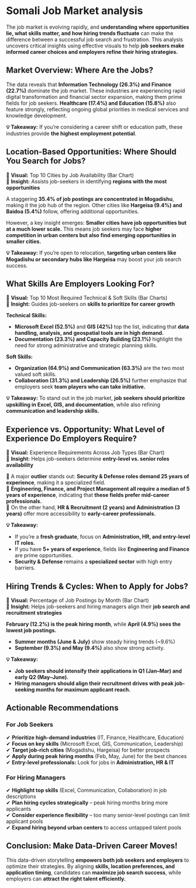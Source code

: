 # Somali Job Market analysis

The job market is evolving rapidly, and **understanding where opportunities lie, what skills matter, and how hiring trends fluctuate** can make the difference between a successful job search and frustration. This analysis uncovers critical insights using effective visuals to help **job seekers make informed career choices and employers refine their hiring strategies.**  


## **Market Overview: Where Are the Jobs?**  

The data reveals that **Information Technology (26.3%) and Finance (22.7%)** dominate the job market. These industries are experiencing rapid digital transformation and financial sector expansion, making them prime fields for job seekers. **Healthcare (17.4%) and Education (15.8%)** also feature strongly, reflecting ongoing global priorities in medical services and knowledge development.  

**💡 Takeaway:** If you’re considering a career shift or education path, these industries provide **the highest employment potential**.  


## **Location-Based Opportunities: Where Should You Search for Jobs?**  
🔹 **Visual:** Top 10 Cities by Job Availability (Bar Chart)  
🔹 **Insight:** Assists job-seekers in identifying **regions with the most opportunities**  

A staggering **35.4% of job postings are concentrated in Mogadishu**, making it the job hub of the region. Other cities like **Hargeisa (9.4%) and Baidoa (5.4%)** follow, offering additional opportunities.  

However, a key insight emerges: **Smaller cities have job opportunities but at a much lower scale.** This means job seekers may face **higher competition in urban centers but also find emerging opportunities in smaller cities.**  

**💡 Takeaway:** If you’re open to relocation, **targeting urban centers like Mogadishu or secondary hubs like Hargeisa** may boost your job search success.  


## **What Skills Are Employers Looking For?**  
🔹 **Visual:** Top 10 Most Required Technical & Soft Skills (Bar Charts)  
🔹 **Insight:** Guides job-seekers on **skills to prioritize for career growth**  

**Technical Skills:**  
- **Microsoft Excel (52.5%)** and **GIS (42%)** top the list, indicating that **data handling, analysis, and geospatial tools are in high demand.**  
- **Documentation (23.3%) and Capacity Building (23.1%)** highlight the need for strong administrative and strategic planning skills.  

**Soft Skills:**  
- **Organization (64.9%) and Communication (63.3%)** are the two most valued soft skills.  
- **Collaboration (31.3%) and Leadership (26.5%)** further emphasize that employers seek **team players who can take initiative.**  

**💡 Takeaway:** To stand out in the job market, **job seekers should prioritize upskilling in Excel, GIS, and documentation**, while also refining **communication and leadership skills.**  


## **Experience vs. Opportunity: What Level of Experience Do Employers Require?**  
🔹 **Visual:** Experience Requirements Across Job Types (Bar Chart)  
🔹 **Insight:** Helps job-seekers determine **entry-level vs. senior roles availability**  

🔹 A major **outlier** stands out: **Security & Defense roles demand 25 years of experience**, making it a specialized field.  
🔹 **Engineering, Finance, and Project Management all require a median of 5 years of experience**, indicating that **these fields prefer mid-career professionals.**  
🔹 On the other hand, **HR & Recruitment (2 years) and Administration (3 years)** offer more accessibility to **early-career professionals.**  

**💡 Takeaway:**  
- If you’re a **fresh graduate**, focus on **Administration, HR, and entry-level IT roles.**  
- If you have **5+ years of experience**, fields like **Engineering and Finance** are prime opportunities.  
- **Security & Defense** remains a **specialized sector** with high entry barriers.  


## **Hiring Trends & Cycles: When to Apply for Jobs?**  
🔹 **Visual:** Percentage of Job Postings by Month (Bar Chart)  
🔹 **Insight:** Helps job-seekers and hiring managers align their **job search and recruitment strategies**  

**February (12.2%) is the peak hiring month**, while **April (4.9%) sees the lowest job postings.**  
- **Summer months (June & July)** show steady hiring trends (~9.6%)  
- **September (9.3%) and May (9.4%)** also show strong activity.  

**💡 Takeaway:**  
- **Job seekers should intensify their applications in Q1 (Jan–Mar) and early Q2 (May–June).**  
- **Hiring managers should align their recruitment drives with peak job-seeking months for maximum applicant reach.**  


## **Actionable Recommendations**  

### **For Job Seekers**  
✔ **Prioritize high-demand industries** (IT, Finance, Healthcare, Education)  
✔ **Focus on key skills** (Microsoft Excel, GIS, Communication, Leadership)  
✔ **Target job-rich cities** (Mogadishu, Hargeisa) for better prospects  
✔ **Apply during peak hiring months** (Feb, May, June) for the best chances  
✔ **Entry-level professionals:** Look for jobs in **Administration, HR & IT**  

### **For Hiring Managers**  
✔ **Highlight top skills** (Excel, Communication, Collaboration) in job descriptions  
✔ **Plan hiring cycles strategically** – peak hiring months bring more applicants  
✔ **Consider experience flexibility** – too many senior-level postings can limit applicant pools  
✔ **Expand hiring beyond urban centers** to access untapped talent pools  


## **Conclusion: Make Data-Driven Career Moves!**  

This data-driven storytelling **empowers both job seekers and employers** to optimize their strategies. By aligning **skills, location preferences, and application timing**, candidates can **maximize job search success**, while employers can **attract the right talent efficiently.**  